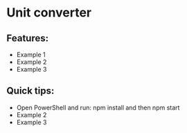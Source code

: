 <h1>Unit converter</h1>
<h2>Features:</h2>
<ul>
  <li>Example 1</li>
  <li>Example 2</li>
  <li>Example 3</li>
</ul>
<h2>Quick tips:</h2>
<ul>
  <li>Open PowerShell and run: npm install and then npm start</li>
  <li>Example 2</li>
  <li>Example 3</li>
</ul>

